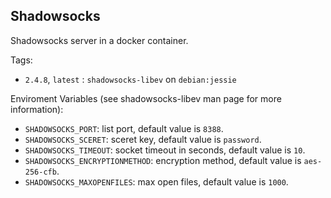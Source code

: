 Shadowsocks
-----------

Shadowsocks server in a docker container.

Tags:

- `2.4.8`, `latest` : `shadowsocks-libev` on `debian:jessie`

Enviroment Variables (see shadowsocks-libev man page for more information):

- `SHADOWSOCKS_PORT`: list port, default value is `8388`.
- `SHADOWSOCKS_SCERET`: sceret key, default value is `password`.
- `SHADOWSOCKS_TIMEOUT`: socket timeout in seconds, default value is `10`.
- `SHADOWSOCKS_ENCRYPTIONMETHOD`: encryption method, default value is `aes-256-cfb`.
- `SHADOWSOCKS_MAXOPENFILES`: max open files, default value is `1000`.
